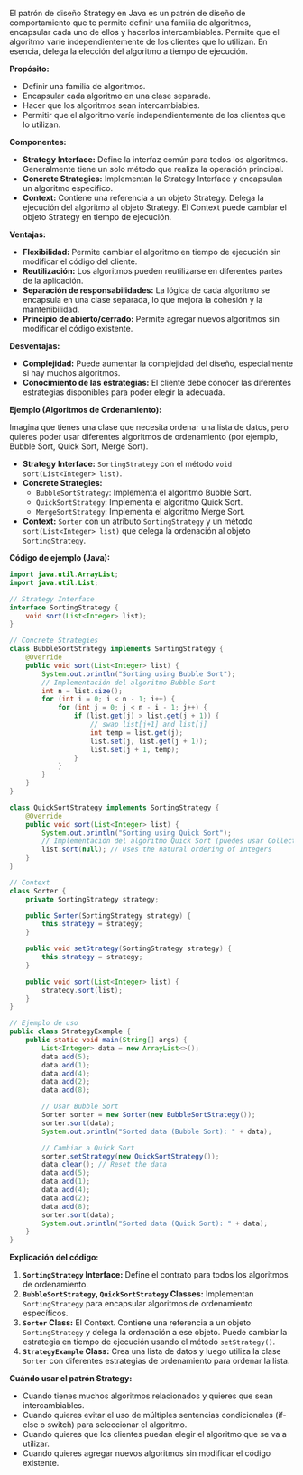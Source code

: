 El patrón de diseño Strategy en Java es un patrón de diseño de comportamiento que te permite definir una familia de algoritmos, encapsular cada uno de ellos y hacerlos intercambiables.  Permite que el algoritmo varíe independientemente de los clientes que lo utilizan.  En esencia, delega la elección del algoritmo a tiempo de ejecución.

**Propósito:**

*   Definir una familia de algoritmos.
*   Encapsular cada algoritmo en una clase separada.
*   Hacer que los algoritmos sean intercambiables.
*   Permitir que el algoritmo varíe independientemente de los clientes que lo utilizan.

**Componentes:**

*   **Strategy Interface:** Define la interfaz común para todos los algoritmos.  Generalmente tiene un solo método que realiza la operación principal.
*   **Concrete Strategies:** Implementan la Strategy Interface y encapsulan un algoritmo específico.
*   **Context:** Contiene una referencia a un objeto Strategy.  Delega la ejecución del algoritmo al objeto Strategy.  El Context puede cambiar el objeto Strategy en tiempo de ejecución.

**Ventajas:**

*   **Flexibilidad:** Permite cambiar el algoritmo en tiempo de ejecución sin modificar el código del cliente.
*   **Reutilización:** Los algoritmos pueden reutilizarse en diferentes partes de la aplicación.
*   **Separación de responsabilidades:** La lógica de cada algoritmo se encapsula en una clase separada, lo que mejora la cohesión y la mantenibilidad.
*   **Principio de abierto/cerrado:** Permite agregar nuevos algoritmos sin modificar el código existente.

**Desventajas:**

*   **Complejidad:** Puede aumentar la complejidad del diseño, especialmente si hay muchos algoritmos.
*   **Conocimiento de las estrategias:** El cliente debe conocer las diferentes estrategias disponibles para poder elegir la adecuada.

**Ejemplo (Algoritmos de Ordenamiento):**

Imagina que tienes una clase que necesita ordenar una lista de datos, pero quieres poder usar diferentes algoritmos de ordenamiento (por ejemplo, Bubble Sort, Quick Sort, Merge Sort).

*   **Strategy Interface:** `SortingStrategy` con el método `void sort(List<Integer> list)`.
*   **Concrete Strategies:**
    *   `BubbleSortStrategy`: Implementa el algoritmo Bubble Sort.
    *   `QuickSortStrategy`: Implementa el algoritmo Quick Sort.
    *   `MergeSortStrategy`: Implementa el algoritmo Merge Sort.
*   **Context:** `Sorter` con un atributo `SortingStrategy` y un método `sort(List<Integer> list)` que delega la ordenación al objeto `SortingStrategy`.

**Código de ejemplo (Java):**

```java
import java.util.ArrayList;
import java.util.List;

// Strategy Interface
interface SortingStrategy {
    void sort(List<Integer> list);
}

// Concrete Strategies
class BubbleSortStrategy implements SortingStrategy {
    @Override
    public void sort(List<Integer> list) {
        System.out.println("Sorting using Bubble Sort");
        // Implementación del algoritmo Bubble Sort
        int n = list.size();
        for (int i = 0; i < n - 1; i++) {
            for (int j = 0; j < n - i - 1; j++) {
                if (list.get(j) > list.get(j + 1)) {
                    // swap list[j+1] and list[j]
                    int temp = list.get(j);
                    list.set(j, list.get(j + 1));
                    list.set(j + 1, temp);
                }
            }
        }
    }
}

class QuickSortStrategy implements SortingStrategy {
    @Override
    public void sort(List<Integer> list) {
        System.out.println("Sorting using Quick Sort");
        // Implementación del algoritmo Quick Sort (puedes usar Collections.sort para simplificar)
        list.sort(null); // Uses the natural ordering of Integers
    }
}

// Context
class Sorter {
    private SortingStrategy strategy;

    public Sorter(SortingStrategy strategy) {
        this.strategy = strategy;
    }

    public void setStrategy(SortingStrategy strategy) {
        this.strategy = strategy;
    }

    public void sort(List<Integer> list) {
        strategy.sort(list);
    }
}

// Ejemplo de uso
public class StrategyExample {
    public static void main(String[] args) {
        List<Integer> data = new ArrayList<>();
        data.add(5);
        data.add(1);
        data.add(4);
        data.add(2);
        data.add(8);

        // Usar Bubble Sort
        Sorter sorter = new Sorter(new BubbleSortStrategy());
        sorter.sort(data);
        System.out.println("Sorted data (Bubble Sort): " + data);

        // Cambiar a Quick Sort
        sorter.setStrategy(new QuickSortStrategy());
        data.clear(); // Reset the data
        data.add(5);
        data.add(1);
        data.add(4);
        data.add(2);
        data.add(8);
        sorter.sort(data);
        System.out.println("Sorted data (Quick Sort): " + data);
    }
}
```

**Explicación del código:**

1.  **`SortingStrategy` Interface:** Define el contrato para todos los algoritmos de ordenamiento.
2.  **`BubbleSortStrategy`, `QuickSortStrategy` Classes:** Implementan `SortingStrategy` para encapsular algoritmos de ordenamiento específicos.
3.  **`Sorter` Class:**  El Context.  Contiene una referencia a un objeto `SortingStrategy` y delega la ordenación a ese objeto.  Puede cambiar la estrategia en tiempo de ejecución usando el método `setStrategy()`.
4.  **`StrategyExample` Class:**  Crea una lista de datos y luego utiliza la clase `Sorter` con diferentes estrategias de ordenamiento para ordenar la lista.

**Cuándo usar el patrón Strategy:**

*   Cuando tienes muchos algoritmos relacionados y quieres que sean intercambiables.
*   Cuando quieres evitar el uso de múltiples sentencias condicionales (if-else o switch) para seleccionar el algoritmo.
*   Cuando quieres que los clientes puedan elegir el algoritmo que se va a utilizar.
*   Cuando quieres agregar nuevos algoritmos sin modificar el código existente.

